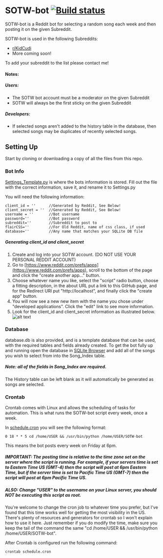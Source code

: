# SOTW-bot [![Build status](https://travis-ci.com/jakeehall/travis-lab.svg?master)](https://travis-ci.com/jakeehall)
SOTW-bot is a Reddit bot for selecting a random song each week and then posting it on the given Subreddit.

SOTW-bot is used in the following Subreddits:
* [r/KidCudi](https://www.reddit.com/r/KidCudi/)
* More coming soon!

To add your subreddit to the list please contact me!

#### Notes:
##### Users:
* The SOTW bot account must be a moderator on the given Subreddit
* SOTW will always be the first sticky on the given Subreddit
##### Developers:
* If selected songs aren't added to the history table in the database, then selected songs may be duplicates of recently selected songs.

## Setting Up
Start by cloning or downloading a copy of all the files from this repo.
### Bot Info
[Settings_Template.py](./Settings_Template.py) is where the bots information is stored. Fill out the file with the correct information, save it, and rename it to Settings.py

You will need the following information:
```
client_id = ''      //Generated by Reddit, See Below!
client_secret = ''  //Generated by Reddit, See Below!
username = ''       //Bot username
password=''         //Bot password
subreddit=''        //Subreddit to post to
flairCSS=''         //For Old Reddit, name of css class, if used
database=''         //Any name that matches your SQLite DB file
```
##### Generating client_id and client_secret
1. Create and log into your SOTW account. (DO NOT USE YOUR PERSONAL REDDIT ACCOUNT)
2. Go to [https://www.reddit.com/prefs/apps](https://www.reddit.com/prefs/apps), scroll to the bottom of the page and click the "create another app..." button.
3. Choose whatever name you like, select the "script" radio button, choose a fitting description, in the about URL put a link to this GitHub page, and for the Redirect URI put "http://localhost", and finally click the "create app" button.
4. You will now see a new new item with the name you chose under "developed applications". Click the "edit" link to see more information.
5. Look for the client_id and client_secret information as illustrated below.
![alt text](https://i.imgur.com/qsj6To5.png "Client I.D. and Client Secret Helper Image")

### Database
database.db is also provided, and is a template database that can be used, with the required tables and fields already created. To get the bot fully up and running open the database in [SQLite Browser](https://sqlitebrowser.org) and add all of the songs you wish to select from into the Song_Index table.
##### Note: all of the fields in Song_Index are required.
The History table can be left blank as it will automatically be generated as songs are selected.

### Crontab
Crontab comes with Linux and allows the scheduling of tasks for automation. This is what runs the SOTW-bot script every week, once a week.

In [schedule.cron](./schedule.cron) you will see the following format:
```
0 18 * * 5 cd /home/USER && /usr/bin/python /home/USER/SOTW-bot
```
This means the bot posts every week on Friday at 6pm.
##### IMPORTANT: The posting time is relative to the time zone set on the server where the script is running. For example, if your servers time is set to Eastern Time US (GMT-4) then the script will post at 6pm Eastern Time, but if the server time is set to Pacific Time US (GMT-7) then the script will post at 6pm Pacific Time US.
##### ALSO: Change "USER" to the username on your Linux server, you should NOT be executing this script as root.
You're welcome to change the cron job to whatever time you prefer, but I've found that this time works well for getting the most visibility in the US. There's plenty of resources and generators for crontab so I won't explain how to use it here. Just remember if you do modify the time, make sure you keep the tail of the command the same "cd /home/USER && /usr/bin/python /home/USER/SOTW-bot".

After Crontab is configured run the following command:
```
crontab schedule.cron
```
